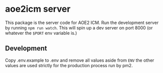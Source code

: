 # aoe2icm server

This package is the server code for AOE2 ICM. Run the development server by running `npm run watch`. This will spin up a dev server on port 8000 (or whatever the `$PORT` env variable is.)

## Development

Copy .env.example to .env and remove all values aside from `ENV` the other values are used strictly for the production process run by pm2.
